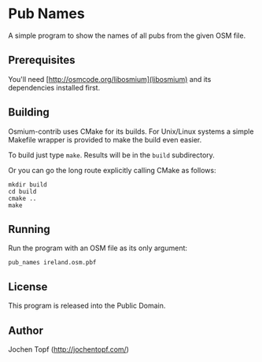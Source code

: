 
# Pub Names

A simple program to show the names of all pubs from the given OSM file.


## Prerequisites

You'll need [http://osmcode.org/libosmium](libosmium) and its dependencies
installed first.


## Building

Osmium-contrib uses CMake for its builds. For Unix/Linux systems a simple
Makefile wrapper is provided to make the build even easier.

To build just type `make`. Results will be in the `build` subdirectory.

Or you can go the long route explicitly calling CMake as follows:

    mkdir build
    cd build
    cmake ..
    make


## Running

Run the program with an OSM file as its only argument:

    pub_names ireland.osm.pbf


## License

This program is released into the Public Domain.


## Author

Jochen Topf (http://jochentopf.com/)

